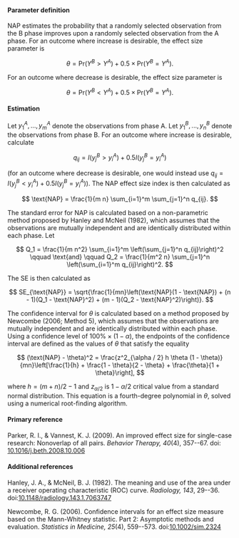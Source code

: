 #### Parameter definition 

NAP estimates the probability that a randomly selected observation from the B phase improves upon a randomly selected observation from the A phase. For an outcome where increase is desirable, the effect size parameter is

$$\theta = \text{Pr}(Y^B > Y^A) + 0.5 \times \text{Pr}(Y^B = Y^A).$$

For an outcome where decrease is desirable, the effect size parameter is

$$\theta = \text{Pr}(Y^B < Y^A) + 0.5 \times \text{Pr}(Y^B = Y^A).$$


#### Estimation

Let $y^A_1,...,y^A_m$ denote the observations from phase A. Let $y^B_1,...,y^B_n$ denote the observations from phase B. For an outcome where increase is desirable, calculate 

$$q_{ij} = I(y^B_j > y^A_i) + 0.5 I(y^B_j = y^A_i)$$

(for an outcome where decrease is desirable, one would instead use $q_{ij} = I(y^B_j < y^A_i) + 0.5 I(y^B_j = y^A_i)$). The NAP effect size index is then calculated as

$$
\text{NAP} = \frac{1}{m n} \sum_{i=1}^m \sum_{j=1}^n q_{ij}.
$$

The standard error for NAP is calculated based on a non-parametric method proposed by Hanley and McNeil (1982), which assumes that the observations are mutually independent and are identically distributed within each phase. Let 

$$
Q_1 = \frac{1}{m n^2} \sum_{i=1}^m \left(\sum_{j=1}^n q_{ij}\right)^2 
\qquad \text{and} \qquad 
Q_2 = \frac{1}{m^2 n} \sum_{j=1}^n \left(\sum_{i=1}^m q_{ij}\right)^2. 
$$

The SE is then calculated as 

$$
SE_{\text{NAP}} = \sqrt{\frac{1}{mn}\left(\text{NAP}(1 - \text{NAP}) + (n - 1)(Q_1 - \text{NAP}^2) + (m - 1)(Q_2 - \text{NAP}^2)\right)}.
$$

The confidence interval for $\theta$ is calculated based on a method proposed by Newcombe (2006; Method 5), which assumes that the observations are mutually independent and are identically distributed within each phase. Using a confidence level of $100\% \times (1 - \alpha)$, the endpoints of the confidence interval are defined as the values of $\theta$ that satisfy the equality 

$$
(\text{NAP} - \theta)^2 = \frac{z^2_{\alpha / 2} h \theta (1 - \theta)}{mn}\left[\frac{1}{h} + \frac{1 - \theta}{2 - \theta} + \frac{\theta}{1 + \theta}\right],
$$

where $h = (m + n) / 2 - 1$ and $z_{\alpha / 2}$ is $1 - \alpha / 2$ critical value from a standard normal distribution. This equation is a fourth-degree polynomial in $\theta$, solved using a numerical root-finding algorithm. 

#### Primary reference

Parker, R. I., & Vannest, K. J. (2009). An improved effect size for single-case research: Nonoverlap of all pairs. _Behavior Therapy, 40_(4), 357--67. doi: [10.1016/j.beth.2008.10.006](http://dx.doi.org/10.1016/j.beth.2008.10.006)

#### Additional references

Hanley, J. A., & McNeil, B. J. (1982). The meaning and use of the area under a receiver operating characteristic (ROC) curve. _Radiology, 143_, 29--36. doi:[10.1148/radiology.143.1.7063747](http://dx.doi/org/10.1148/radiology.143.1.7063747)

Newcombe, R. G. (2006). Confidence intervals for an effect size measure based
on the Mann-Whitney statistic. Part 2: Asymptotic methods and evaluation. 
_Statistics in Medicine, 25_(4), 559--573. 
doi:[10.1002/sim.2324](http://dx.doi.org/10.1002/sim.2324)
